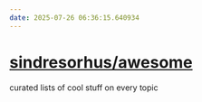 ```yaml
---
date: 2025-07-26 06:36:15.640934
---
```


# [sindresorhus/awesome](https://github.com/sindresorhus/awesome)

curated lists of cool stuff on every topic